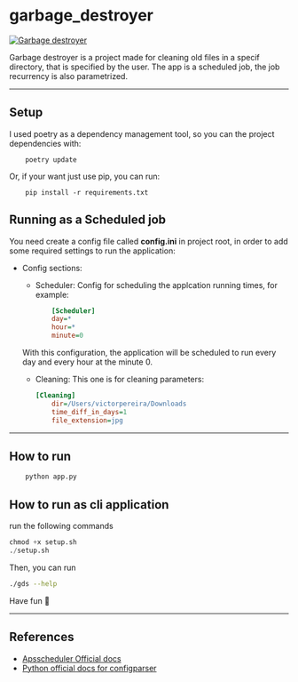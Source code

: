 # garbage_destroyer

[![Garbage destroyer](https://github.com/Lnvictor/garbage_destroyer/actions/workflows/python-app.yml/badge.svg)](https://github.com/Lnvictor/garbage_destroyer/actions/workflows/python-app.yml)


Garbage destroyer is a project made for cleaning old files in a specif directory, that is specified by the user.
The app is a scheduled job, the job recurrency is also parametrized.

---

## Setup

I used poetry as a dependency management tool, so you can the project dependencies with:
```shell
    poetry update
```

Or, if your want just use pip, you can run:
```
    pip install -r requirements.txt
```

## Running as a Scheduled job
You need create a config file called **config.ini** in project root, in order to add some required settings to run the application:

- Config sections:
    -  Scheduler: Config for scheduling the applcation running times, for example:

        ```ini
            [Scheduler]
            day=*
            hour=*
            minute=0
        ```
    With this configuration, the application will be scheduled to run every day and every hour at the minute 0.

    - Cleaning: This one is for cleaning parameters:

        ```ini
        [Cleaning]
            dir=/Users/victorpereira/Downloads
            time_diff_in_days=1
            file_extension=jpg
        ```
---

## How to run
```python
    python app.py
```

## How to run as cli application
run the following commands
```python
chmod +x setup.sh
./setup.sh
```
Then, you can run
```sh
./gds --help
```

Have fun :octopus:

---

## References

- [Apsscheduler Official docs](https://apscheduler.readthedocs.io/en/3.x/)
- [Python official docs for configparser](https://docs.python.org/3/library/configparser.html)